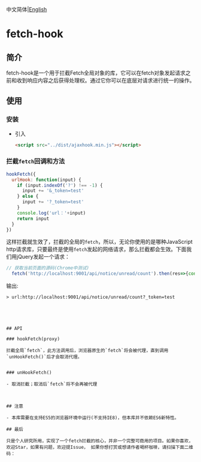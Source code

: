 中文简体|[English](./README-EN.md)

# fetch-hook

## 简介

fetch-hook是一个用于拦截Fetch全局对象的库，它可以在fetch对象发起请求之前和收到响应内容之后获得处理权。通过它你可以在底层对请求进行统一的操作。

## 使用

### 安装

- 引入

  ```html
  <script src="../dist/ajaxhook.min.js"></script>
  ```
 

### 拦截`fetch`回调和方法

```javascript
hookFetch({
  urlHook: function(input) {
    if (input.indexOf('?') !== -1) {
      input += '&_token=test'
    } else {
      input += '?_token=test'
    }
    console.log('url：'+input)
    return input
  }
})


```
这样拦截就生效了，拦截的全局的`fetch`，所以，无论你使用的是哪种JavaScript http请求库，只要最终是使用`fetch`发起的网络请求，那么拦截都会生效。下面我们用jQuery发起一个请求：

```javascript
// 获取当前页面的源码(Chrome中测试)
  fetch('http://localhost:9001/api/notice/unread/count').then(res=>{console.log(res)})
```

输出:

```
> url:http://localhost:9001/api/notice/unread/count?_token=test

  



## API

### hookFetch(proxy)

拦截全局`fetch`，此方法调用后，浏览器原生的`fetch`将会被代理，直到调用`unHookFetch()`后才会取消代理。


### unHookFetch()

- 取消拦截；取消后`fetch`将不会再被代理



## 注意

- 本库需要在支持ES5的浏览器环境中运行(不支持IE8)，但本库并不依赖ES6新特性。

## 最后

只是个人研究所用，实现了一个fetch拦截的核心，并非一个完整可商用的项目。如果你喜欢，欢迎Star，如果有问题，欢迎提Issue， 如果你想打赏或想请作者喝杯咖啡，请扫描下面二维码：





